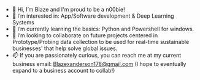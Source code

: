 - 👋 Hi, I’m Blaze and I'm proud to be a n00bie!
- 👀 I’m interested in: App/Software development & Deep Learning Systems
- 🌱 I’m currently learning the basics: Python and Powershell for windows.  
- 💞️ I’m looking to collaborate on future projects centered in Prototype/Probing data collection to be used for real-time sustainable businesses' that help solve global issues.
- 📫 If you are passionately curious, you can reach me at my current business email: Blazexanderson178@gmail.com (I hope to eventually expand to a business account to collab!)

<!---
BlazeX369/BlazeX369 is a ✨ special ✨ repository because its `README.md` (this file) appears on your GitHub profile.
You can click the Preview link to take a look at your changes.
--->
